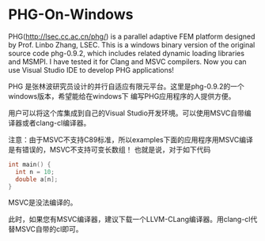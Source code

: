 # PHG-On-Windows


PHG(http://lsec.cc.ac.cn/phg/) is a parallel adaptive FEM platform designed by Prof. Linbo Zhang, LSEC. 
This is a windows binary version of the original source code phg-0.9.2, which includes 
related dynamic loading libraries and MSMPI. 
I have tested it for Clang and MSVC compilers. 
Now you can use Visual Studio IDE to develop PHG applications!

PHG 是张林波研究员设计的并行自适应有限元平台。这里是phg-0.9.2的一个windows版本，希望能给在windows下
编写PHG应用程序的人提供方便。

用户可以将这个库集成到自己的Visual Studio开发环境。可以使用MSVC自带编译器或者clang-cl编译器。

注意：由于MSVC不支持C89标准，所以examples下面的应用程序用MSVC编译是有错误的，MSVC不支持可变长数组！
也就是说，对于如下代码
```c
int main() {
  int n = 10;
  double a[n];
}
```
MSVC是没法编译的。

此时，如果您有MSVC编译器，建议下载一个LLVM-CLang编译器。用clang-cl代替MSVC自带的cl即可。



